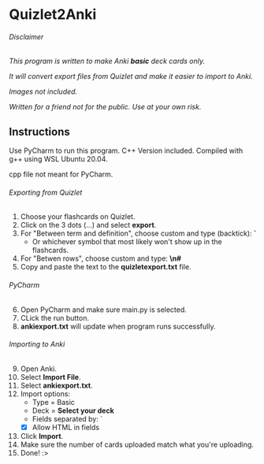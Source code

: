 # Quizlet2Anki
###### Disclaimer
*This program is written to make Anki **basic** deck cards only.*

*It will convert export files from Quizlet and make it easier to import to Anki.*

*Images not included.*

*Written for a friend not for the public. Use at your own risk.*
## Instructions
Use PyCharm to run this program.
C++ Version included. Compiled with g++ using WSL Ubuntu 20.04.

cpp file not meant for PyCharm.
###### Exporting from Quizlet
1. Choose your flashcards on Quizlet.
2. Click on the 3 dots (...) and select **export**.
3. For "Between term and definition", choose custom and type (backtick): **`**
     - Or whichever symbol that most likely won't show up in the flashcards.
4. For "Betwen rows", choose custom and type: **\n#**
5. Copy and paste the text to the **quizletexport.txt** file.

###### PyCharm
6. Open PyCharm and make sure main.py is selected.
7. CLick the run button.
8. **ankiexport.txt** will update when program runs successfully.

###### Importing to Anki
9. Open Anki.
10. Select **Import File**.
11. Select **ankiexport.txt**.
12. Import options: 
     - Type = Basic
     - Deck = **Select your deck**
     - Fields separated by: `
     - [x] Allow HTML in fields
13. Click **Import**.
14. Make sure the number of cards uploaded match what you're uploading.
15. Done! :>
